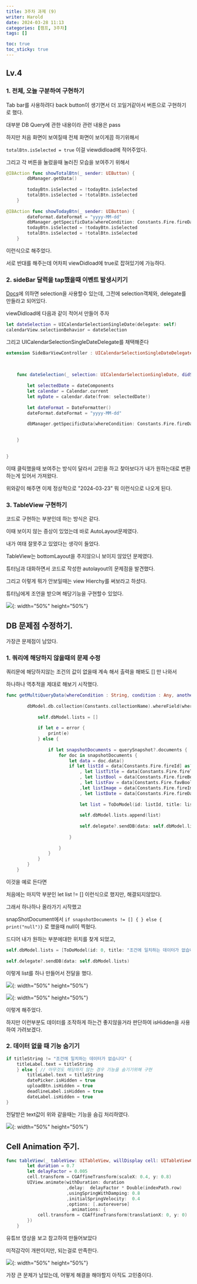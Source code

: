 ```yaml
---
title: 3주차 과제 (9)
writer: Harold
date: 2024-03-28 11:13
categories: [캠프, 3주차]
tags: []

toc: true
toc_sticky: true
---
```


## Lv.4

### 1. 전체, 오늘 구분하여 구현하기

Tab bar를 사용하려다 back button이 생기면서 더 꼬일거같아서 버튼으로 구현하기로 했다.

대부분 DB Query에 관한 내용이라 관련 내용은 pass

하지만 처음 화면이 보여질때 전체 화면이 보이게끔 하기위해서

`totalBtn.isSelected = true` 이걸 viewdidload에 적어주었다.

그리고 각 버튼을 눌렀을때 눌러진 모습을 보여주기 위해서

```swift
@IBAction func showTotalBtn(_ sender: UIButton) {
        dbManager.getData()
        
        todayBtn.isSelected = !todayBtn.isSelected
        totalBtn.isSelected = !totalBtn.isSelected
    }
    
@IBAction func showTodayBtn(_ sender: UIButton) {
        dateFormat.dateFormat = "yyyy-MM-dd"
        dbManager.getSpecificData(whereCondition: Constants.Fire.fireDate, condition: dateFormat.string(from: Date()))
        todayBtn.isSelected = !todayBtn.isSelected
        totalBtn.isSelected = !totalBtn.isSelected
    }
```

이런식으로 해주었다.

서로 반대를 해주는데 어차피 viewDidload에 true로 잡혀있기에 가능하다.

### 2. sideBar 달력을 tap했을때 이벤트 발생시키기

[Docs](https://developer.apple.com/documentation/uikit/uicalendarview)에 의하면 selection을 사용할수 있는데, 그전에 selection객체와, delegate를 만들라고 되어있다.

viewDidload에 다음과 같이 적어서 만들어 주자

```swift
let dateSelection = UICalendarSelectionSingleDate(delegate: self)
calendarView.selectionBehavior = dateSelection
```

그리고 UICalendarSelectionSingleDateDelegate를 채택해준다

```swift
extension SideBarViewController : UICalendarSelectionSingleDateDelegate {
    
   
    
    func dateSelection(_ selection: UICalendarSelectionSingleDate, didSelectDate dateComponents: DateComponents?) {
        
        let selectedDate = dateComponents
        let calendar = Calendar.current
        let myDate = calendar.date(from: selectedDate!)
        
        let dateFormat = DateFormatter()
        dateFormat.dateFormat = "yyyy-MM-dd"
        
        dbManager.getSpecificData(whereCondition: Constants.Fire.fireDate, condition: dateFormat.string(from: myDate!))

        
    }
    
    
}
```

이때 클릭했을때 보여주는 방식이 달라서 고민을 하고 찾아보다가 내가 원하는대로 변환하는게 있어서 가져왔다.

위와같이 해주면 이제 정상적으로 "2024-03-23" 뭐 이런식으로 나오게 된다.

### 3. TableView 구현하기

코드로 구현하는 부분인데 하는 방식은 같다.

이때 보이지 않는 증상이 있었는데 바로 AutoLayout문제였다.

내가 여태 잘못주고 있었다는 생각이 들었다.

TableView는 bottomLayout을 주지않으니 보이지 않았던 문제였다.

튜터님과 대화하면서 코드로 작성한 autolayout의 문제점을 발견했다.

그리고 이렇게 뭐가 안보일때는 view Hierchy를 써보라고 하셨다.

튜터님에게 조언을 받으며 해당기능을 구현할수 있었다.

![](https://i.esdrop.com/d/f/NrA2xlqacz/qGjyrsLP3x.png){: width="50%" height="50%"}

## DB 문제점 수정하기.

가장큰 문제점이 남았다.

### 1. 쿼리에 해당하지 않을때의 문제 수정

쿼리문에 해당하지않는 조건의 값이 없을때 계속 해서 출력을 해봐도 [] 만 나와서

하나하나 역추적을 제대로 해보기 시작했다.

```swift
func getMultiQueryData(whereCondition : String, condition : Any, anotherWhereCondition : String, anotherCondtion:Any) {
        
        dbModel.db.collection(Constants.collectionName).whereField(whereCondition, isEqualTo: condition).whereField(anotherWhereCondition, isEqualTo : anotherCondtion).order(by: Constants.Fire.fireId).getDocuments { (querySnapshot, error) in
            
            self.dbModel.lists = []
            
            if let e = error {
                print(e)
            } else {
                
                if let snapshotDocuments = querySnapshot?.documents {
                    for doc in snapshotDocuments {
                        let data = doc.data()
                        if let listId = data[Constants.Fire.fireId] as? Int
                            , let listTitle = data[Constants.Fire.fireTitle] as? String
                            , let listBool = data[Constants.Fire.fireBool] as? Bool
                            , let listFav = data[Constants.Fire.favBool] as? Bool
                            ,let listImage = data[Constants.Fire.fireImageTitle] as? String
                            , let listDate = data[Constants.Fire.fireDate] as? String {
                            
                            let list = ToDoModel(id: listId, title: listTitle, isComplete: listBool, isFav: listFav, imageTitle: listImage, date: listDate)
                            
                            self.dbModel.lists.append(list)
                            
                            self.delegate?.sendDB(data: self.dbModel.lists)
                            
                        }
                        
                    }
                }
            }
        }
    }
```

이것을 예로 든다면

처음에는 마지막 부분인 let list != [] 이런식으로 했지만, 해결되지않았다.

그래서 하나하나 올라가기 시작했고

snapShotDocument에서 `if snapshotDocuments != [] { } else { print("null")}` 로 했을때 null이 찍혔다.

드디어 내가 원하는 부분에대한 위치를 찾게 되었고,

```swift
self.dbModel.lists = [ToDoModel(id: 0, title: "조건에 일치하는 데이터가 없습니다", isComplete: false, isFav: false, imageTitle: "https://firebasestorage.googleapis.com/v0/b/todolist-1a790.appspot.com/o/O9IY1C0.jpg?alt=media&token=7e07e023-daf8-422d-a4ce-cdf43137e9cd", date: todayDate)]
    
self.delegate?.sendDB(data: self.dbModel.lists)
```

이렇게 list를 하나 만들어서 전달을 했다.

![](https://i.esdrop.com/d/f/NrA2xlqacz/jgvW7fYoqC.png){: width="50%" height="50%"}

![](https://i.esdrop.com/d/f/NrA2xlqacz/xbE1DeTld9.png){: width="50%" height="50%"}

이렇게 해주었다.

하지만 이런부분도 데이터를 조작하게 하는건 좋지않을거라 판단하여 isHidden을 사용하여 가려보겠다.

### 2. 데이터 없을 때 기능 숨기기

```swift
if titleString != "조건에 일치하는 데이터가 없습니다" {            
    titleLabel.text = titleString
    } else { // 아무것도 해당하지 않는 경우 기능을 숨기기위해 구현
        titleLabel.text = titleString
        datePicker.isHidden = true
        uploadBtn.isHidden = true
        deadlineLabel.isHidden = true
        dateLabel.isHidden = true
}
```

전달받은 text값이 위와 같을때는 기능을 숨김 처리하였다.

![](https://i.esdrop.com/d/f/NrA2xlqacz/VZ1ciFzcnO.png){: width="50%" height="50%"}


## Cell Animation 주기.

```swift
func tableView(_ tableView: UITableView, willDisplay cell: UITableViewCell, forRowAt indexPath: IndexPath) {
        let duration = 0.7
        let delayFactor = 0.005
        cell.transform = CGAffineTransform(scaleX: 0.4, y: 0.8)
        UIView.animate(withDuration: duration
                       ,delay:  delayFactor * Double(indexPath.row)
                       ,usingSpringWithDamping: 0.8
                       ,initialSpringVelocity:  0.4
                       ,options: [.autoreverse] 
                       , animations: {
            cell.transform = CGAffineTransform(translationX: 0, y: 0)
        })
    }
```

유튜브 영상을 보고 참고하여 만들어보았다

미적감각이 개판이지만, 되는걸로 만족한다.

![](https://i.esdrop.com/d/f/NrA2xlqacz/T5VAoBTros.gif){: width="50%" height="50%"}

가장 큰 문제가 남았는데, 어떻게 해결을 해야할지 아직도 고민중이다.